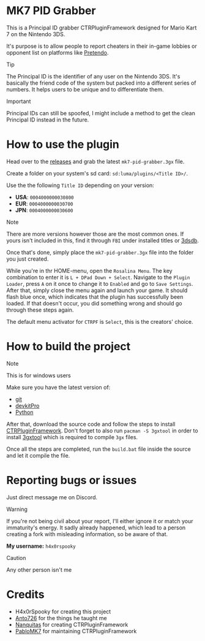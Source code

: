 # MK7 PID Grabber
This is a Principal ID grabber CTRPluginFramework designed for Mario Kart 7 on the Nintendo 3DS.

It's purpose is to allow people to report cheaters in their in-game lobbies or opponent list on platforms like [Pretendo](https://pretendo.network/).

> [!TIP]
> The Principal ID is the identifier of any user on the Nintendo 3DS. It's basically the friend code of the system but packed into a different series of numbers. It helps users to be unique and to differentiate them.

> [!IMPORTANT]
> Principal IDs can still be spoofed, I might include a method to get the clean Principal ID instead in the future.

# How to use the plugin
Head over to the [releases](https://github.com/H4x0rSpooky/mk7-pid-grabber/releases/latest) and grab the latest `mk7-pid-grabber.3gx` file.

Create a folder on your system's sd card: `sd:luma/plugins/<Title ID>/`.

Use the the following `Title ID` depending on your version:
- **USA**: `0004000000030800`
- **EUR**: `0004000000030700`
- **JPN**: `0004000000030600`

> [!NOTE]
> There are more versions however those are the most common ones. If yours isn't included in this, find it through `FBI` under installed titles or [3dsdb](https://3dsdb.com/).

Once that's done, simply place the `mk7-pid-grabber.3gx` file into the folder you just created.

While you're in thr HOME-menu, open the `Rosalina Menu`. The key combination to enter it is `L + DPad Down + Select`. Navigate to the `Plugin Loader`, press `A` on it once to change it to `Enabled` and go to `Save Settings`. After that, simply close the menu again and launch your game. It should flash blue once, which indicates that the plugin has successfully been loaded. If that doesn't occur, you did something wrong and should go through these steps again.

The default menu activator for `CTRPF` is `Select`, this is the creators' choice.

# How to build the project
> [!NOTE]
> This is for windows users

Make sure you have the latest version of:
- [git](https://git-scm.com/downloads)
- [devkitPro](https://devkitpro.org/wiki/Getting_Started)
- [Python](https://www.python.org/downloads/)

After that, download the source code and follow the steps to install [CTRPluginFramework](https://gitlab.com/thepixellizeross/ctrpluginframework). Don't forget to also run `pacman -S 3gxtool` in order to install [3gxtool](https://gitlab.com/thepixellizeross/3gxtool) which is required to compile `3gx` files.

Once all the steps are completed, run the `build.bat` file inside the source and let it compile the file.

# Reporting bugs or issues
Just direct message me on Discord.

> [!WARNING]
> If you're not being civil about your report, I'll either ignore it or match your immaturity's energy. It sadly already happened, which lead to a person creating a fork with misleading information, so be aware of that.

**My username:** `h4x0rspooky`
> [!CAUTION]
> Any other person isn't me

# Credits
- H4x0rSpooky for creating this project
- [Anto726](https://github.com/Anto726) for the things he taught me
- [Nanquitas](https://github.com/Nanquitas) for creating CTRPluginFramework
- [PabloMK7](https://github.com/PabloMK7) for maintaining CTRPluginFramework
